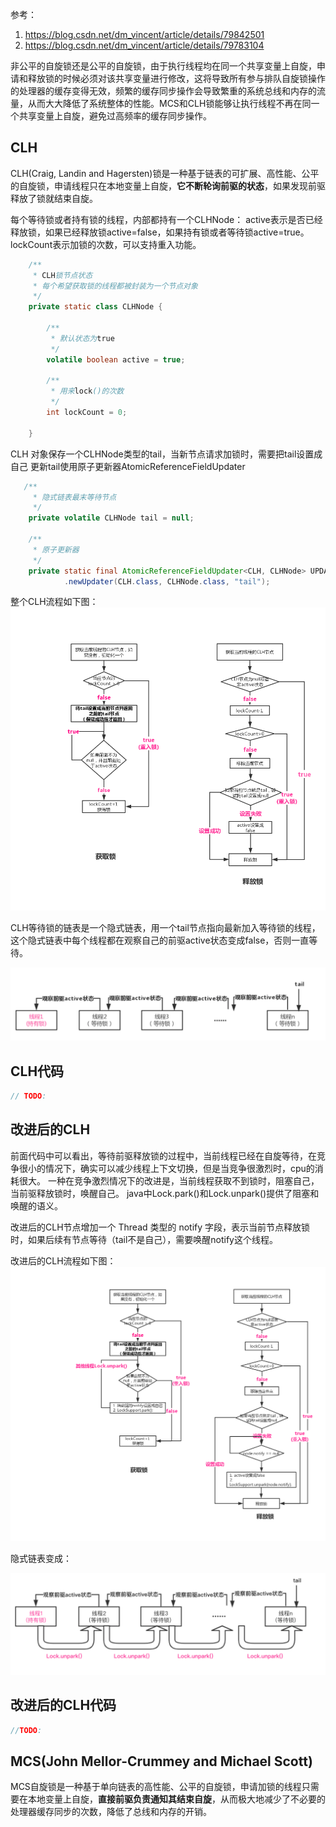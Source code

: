 参考： 
1. https://blog.csdn.net/dm_vincent/article/details/79842501
2. https://blog.csdn.net/dm_vincent/article/details/79783104

非公平的自旋锁还是公平的自旋锁，由于执行线程均在同一个共享变量上自旋，申请和释放锁的时候必须对该共享变量进行修改，这将导致所有参与排队自旋锁操作的处理器的缓存变得无效，频繁的缓存同步操作会导致繁重的系统总线和内存的流量，从而大大降低了系统整体的性能。MCS和CLH锁能够让执行线程不再在同一个共享变量上自旋，避免过高频率的缓存同步操作。

## CLH
CLH(Craig, Landin and Hagersten)锁是一种基于链表的可扩展、高性能、公平的自旋锁，申请线程只在本地变量上自旋，**它不断轮询前驱的状态**，如果发现前驱释放了锁就结束自旋。

每个等待锁或者持有锁的线程，内部都持有一个CLHNode：
active表示是否已经释放锁，如果已经释放锁active=false，如果持有锁或者等待锁active=true。lockCount表示加锁的次数，可以支持重入功能。

```java
    /**
     * CLH锁节点状态
     * 每个希望获取锁的线程都被封装为一个节点对象
     */
    private static class CLHNode {

        /**
         * 默认状态为true
         */
        volatile boolean active = true;

        /**
         * 用来lock()的次数
         */
        int lockCount = 0;

    }
```

CLH 对象保存一个CLHNode类型的tail，当新节点请求加锁时，需要把tail设置成自己
更新tail使用原子更新器AtomicReferenceFieldUpdater

```java
   /**
     * 隐式链表最末等待节点
     */
    private volatile CLHNode tail = null;
    
    /**
     * 原子更新器
     */
    private static final AtomicReferenceFieldUpdater<CLH, CLHNode> UPDATER = AtomicReferenceFieldUpdater
            .newUpdater(CLH.class, CLHNode.class, "tail");

```

整个CLH流程如下图：
![img](./CLH.jpg)

CLH等待锁的链表是一个隐式链表，用一个tail节点指向最新加入等待锁的线程，这个隐式链表中每个线程都在观察自己的前驱active状态变成false，否则一直等待。

![img](./CLH隐私链表.png)

## CLH代码

```java
// TODO:
```

## 改进后的CLH
前面代码中可以看出，等待前驱释放锁的过程中，当前线程已经在自旋等待，在竞争很小的情况下，确实可以减少线程上下文切换，但是当竞争很激烈时，cpu的消耗很大。
一种在竞争激烈情况下的改进是，当前线程获取不到锁时，阻塞自己，当前驱释放锁时，唤醒自己。
java中Lock.park()和Lock.unpark()提供了阻塞和唤醒的语义。

改进后的CLH节点增加一个 Thread 类型的 notify 字段，表示当前节点释放锁时，如果后续有节点等待（tail不是自己），需要唤醒notify这个线程。

改进后的CLH流程如下图：
![img](./CLHv2.jpg)

隐式链表变成：

![img](./改进后的CLH隐式链表.png)


## 改进后的CLH代码

```java
//TODO:
```


## MCS(John Mellor-Crummey and Michael Scott)

MCS自旋锁是一种基于单向链表的高性能、公平的自旋锁，申请加锁的线程只需要在本地变量上自旋，**直接前驱负责通知其结束自旋**，从而极大地减少了不必要的处理器缓存同步的次数，降低了总线和内存的开销。